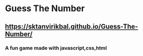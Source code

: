 # Guess The Number
## https://sktanvirikbal.github.io/Guess-The-Number/

 ### A fun game  made with javascript,css,html

